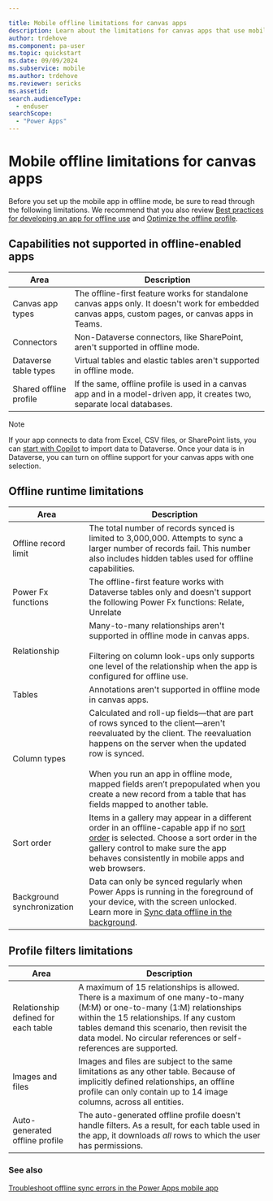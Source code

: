 ```yaml
---

title: Mobile offline limitations for canvas apps
description: Learn about the limitations for canvas apps that use mobile offline.
author: trdehove
ms.component: pa-user
ms.topic: quickstart
ms.date: 09/09/2024
ms.subservice: mobile
ms.author: trdehove
ms.reviewer: sericks
ms.assetid: 
search.audienceType: 
  - enduser
searchScope:
  - "Power Apps"
---
```


# Mobile offline limitations for canvas apps

Before you set up the mobile app in offline mode, be sure to read through the following limitations. We recommend that you also review [Best practices for developing an app for offline use](best-practices-offline.md) and [Optimize the offline profile](mobile-offline-guidelines.md).

## Capabilities not supported in offline-enabled apps

|Area |Description|  
|-------------|---------|  
| Canvas app types|The offline-first feature works for standalone canvas apps only. It doesn't work for embedded canvas apps, custom pages, or canvas apps in Teams.|
|Connectors|Non-Dataverse connectors, like SharePoint, aren't supported in offline mode.|
|Dataverse table types| Virtual tables and elastic tables aren't supported in offline mode.|
|Shared offline profile| If the same, offline profile is used in a canvas app and in a model-driven app, it creates two, separate local databases. |

> [!NOTE]
> If your app connects to data from Excel, CSV files, or SharePoint lists, you can [start with Copilot](/power-apps/maker/data-platform/create-edit-entities-portal?#tabpanel_1_sharepoint) to import data to Dataverse. Once your data is in Dataverse, you can turn on offline support for your canvas apps with one selection.

## Offline runtime limitations


|Area |Description|  
|-------------|---------| 
|Offline record limit|The total number of records synced is limited to 3,000,000. Attempts to sync a larger number of records fail. This number also includes hidden tables used for offline capabilities.|
| Power Fx functions|The offline-first feature works with Dataverse tables only and doesn't support the following Power Fx functions: Relate, Unrelate |
|Relationship |Many-to-many relationships aren't supported in offline mode in canvas apps.<br><br>Filtering on column look-ups only supports one level of the relationship when the app is configured for offline use.|
|Tables | Annotations aren't supported in offline mode in canvas apps. |
|Column types |Calculated and roll-up fields&mdash;that are part of rows synced to the client&mdash;aren't reevaluated by the client. The reevaluation happens on the server when the updated row is synced.<br><br>When you run an app in offline mode, mapped fields aren’t prepopulated when you create a new record from a table that has fields mapped to another table.|
|Sort order|Items in a gallery may appear in a different order in an offline-capable app if no [sort order](/power-platform/power-fx/reference/function-sort) is selected. Choose a sort order in the gallery control to make sure the app behaves consistently in mobile apps and web browsers.|
|Background synchronization|Data can only be synced regularly when Power Apps is running in the foreground of your device, with the screen unlocked. Learn more in [Sync data offline in the background](sync-data-offline-background.md).|

## Profile filters limitations

|Area |Description|  
|-------------|---------|  
|Relationship defined for each table|A maximum of 15 relationships is allowed. There is a maximum of one many-to-many (M:M) or one-to-many (1:M) relationships within the 15 relationships. If any custom tables demand this scenario, then revisit the data model. No circular references or self-references are supported.|
|Images and files|Images and files are subject to the same limitations as any other table. Because of implicitly defined relationships, an offline profile can only contain up to 14 image columns, across all entities.|
|Auto-generated offline profile| The auto-generated offline profile doesn't handle filters. As a result, for each table used in the app, it downloads *all* rows to which the user has permissions.|

### See also
[Troubleshoot offline sync errors in the Power Apps mobile app](/troubleshoot/power-platform/power-apps/mobile-apps/mobile-offline-troubleshooting)
